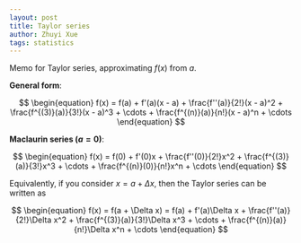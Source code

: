```yaml
---
layout: post
title: Taylor series
author: Zhuyi Xue
tags: statistics
---
```


Memo for Taylor series, approximating $f(x)$ from $a$.

**General form**:

$$
\begin{equation}
f(x) = f(a) + f'(a)(x - a) + \frac{f''(a)}{2!}(x - a)^2 + \frac{f^{(3)}(a)}{3!}(x - a)^3 + \cdots + \frac{f^{(n)}(a)}{n!}(x - a)^n + \cdots
\end{equation}
$$

**Maclaurin series ($a = 0$)**:

$$
\begin{equation}
f(x) = f(0) + f'(0)x + \frac{f''(0)}{2!}x^2 + \frac{f^{(3)}(a)}{3!}x^3 + \cdots + \frac{f^{(n)}(0)}{n!}x^n + \cdots
\end{equation}
$$


Equivalently, if you consider $x = a + \Delta x$, then the Taylor series can be written as

$$
\begin{equation}
f(x) = f(a + \Delta x) = f(a) + f'(a)\Delta x + \frac{f''(a)}{2!}\Delta x^2 + \frac{f^{(3)}(a)}{3!}\Delta x^3 + \cdots + \frac{f^{(n)}(a)}{n!}\Delta x^n + \cdots
\end{equation}
$$
